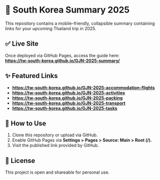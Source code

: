 # 📝 South Korea Summary 2025

This repository contains a mobile-friendly, collapsible summary containing links for your upcoming Thailand trip in 2025.

## ✅ Live Site

Once deployed via GitHub Pages, access the guide here:  
**https://tw-south-korea.github.io/GJN-2025-summary/**

## ✨ Featured Links

* **https://tw-south-korea.github.io/GJN-2025-accommodation-flights**
* **https://tw-south-korea.github.io/GJN-2025-activities**
* **https://tw-south-korea.github.io/GJN-2025-packing**
* **https://tw-south-korea.github.io/GJN-2025-transport**
* **https://tw-south-korea.github.io/GJN-2025-tasks**

## 🔧 How to Use

1. Clone this repository or upload via GitHub.
2. Enable GitHub Pages via **Settings > Pages > Source: Main > Root (/).**
3. Visit the published link provided by GitHub.

## 📄 License

This project is open and shareable for personal use.

